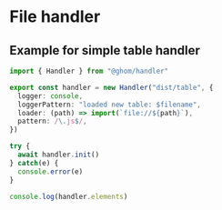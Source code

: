 # File handler

## Example for simple table handler

```ts
import { Handler } from "@ghom/handler"

export const handler = new Handler("dist/table", {
  logger: console,
  loggerPattern: "loaded new table: $filename",
  loader: (path) => import(`file://${path}`),
  pattern: /\.js$/,
})

try {
  await handler.init()
} catch(e) {
  console.error(e)
}

console.log(handler.elements)
```